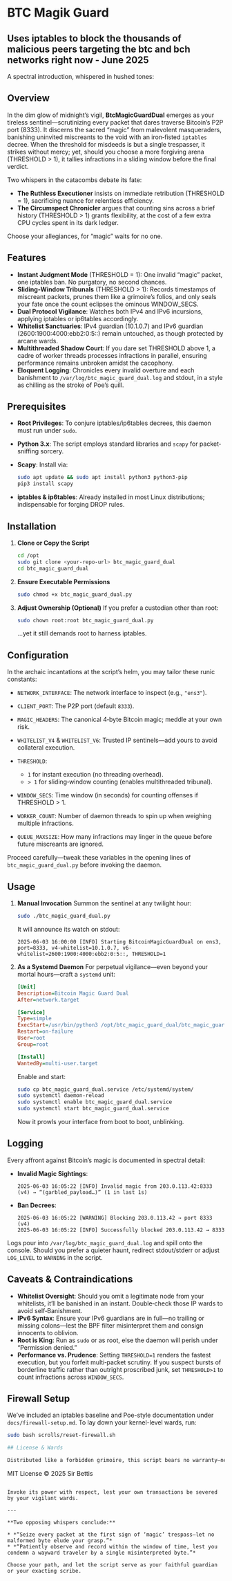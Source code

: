 # BTC Magik Guard
Uses iptables to block the thousands of malicious peers targeting the btc and bch networks right now - June 2025
---
A spectral introduction, whispered in hushed tones:

## Overview

In the dim glow of midnight’s vigil, **BtcMagicGuardDual** emerges as your tireless sentinel—scrutinizing every packet that dares traverse Bitcoin’s P2P port (8333). It discerns the sacred “magic” from malevolent masqueraders, banishing uninvited miscreants to the void with an iron‐fisted `iptables` decree. When the threshold for misdeeds is but a single trespasser, it strikes without mercy; yet, should you choose a more forgiving arena (THRESHOLD > 1), it tallies infractions in a sliding window before the final verdict.

Two whispers in the catacombs debate its fate:

* **The Ruthless Executioner** insists on immediate retribution (THRESHOLD = 1), sacrificing nuance for relentless efficiency.
* **The Circumspect Chronicler** argues that counting sins across a brief history (THRESHOLD > 1) grants flexibility, at the cost of a few extra CPU cycles spent in its dark ledger.

Choose your allegiances, for “magic” waits for no one.

## Features

* **Instant Judgment Mode** (THRESHOLD = 1): One invalid “magic” packet, one iptables ban. No purgatory, no second chances.
* **Sliding‐Window Tribunals** (THRESHOLD > 1): Records timestamps of miscreant packets, prunes them like a grimoire’s folios, and only seals your fate once the count eclipses the ominous WINDOW\_SECS.
* **Dual Protocol Vigilance**: Watches both IPv4 and IPv6 incursions, applying iptables or ip6tables accordingly.
* **Whitelist Sanctuaries**: IPv4 guardian (10.1.0.7) and IPv6 guardian (2600:1900:4000\:ebb2:0:5::) remain untouched, as though protected by arcane wards.
* **Multithreaded Shadow Court**: If you dare set THRESHOLD above 1, a cadre of worker threads processes infractions in parallel, ensuring performance remains unbroken amidst the cacophony.
* **Eloquent Logging**: Chronicles every invalid overture and each banishment to `/var/log/btc_magic_guard_dual.log` and stdout, in a style as chilling as the stroke of Poe’s quill.

## Prerequisites

* **Root Privileges**: To conjure iptables/ip6tables decrees, this daemon must run under `sudo`.
* **Python 3.x**: The script employs standard libraries and `scapy` for packet‐sniffing sorcery.
* **Scapy**: Install via:

  ```bash
  sudo apt update && sudo apt install python3 python3‐pip  
  pip3 install scapy
  ```
* **iptables & ip6tables**: Already installed in most Linux distributions; indispensable for forging DROP rules.

## Installation

1. **Clone or Copy the Script**

   ```bash
   cd /opt  
   sudo git clone <your‐repo‐url> btc_magic_guard_dual  
   cd btc_magic_guard_dual  
   ```
2. **Ensure Executable Permissions**

   ```bash
   sudo chmod +x btc_magic_guard_dual.py  
   ```
3. **Adjust Ownership (Optional)**
   If you prefer a custodian other than root:

   ```bash
   sudo chown root:root btc_magic_guard_dual.py  
   ```

   …yet it still demands root to harness iptables.

## Configuration

In the archaic incantations at the script’s helm, you may tailor these runic constants:

* `NETWORK_INTERFACE`: The network interface to inspect (e.g., `"ens3"`).
* `CLIENT_PORT`: The P2P port (default `8333`).
* `MAGIC_HEADERS`: The canonical 4‐byte Bitcoin magic; meddle at your own risk.
* `WHITELIST_V4` & `WHITELIST_V6`: Trusted IP sentinels—add yours to avoid collateral execution.
* `THRESHOLD`:

  * `1` for instant execution (no threading overhead).
  * `> 1` for sliding‐window counting (enables multithreaded tribunal).
* `WINDOW_SECS`: Time window (in seconds) for counting offenses if THRESHOLD > 1.
* `WORKER_COUNT`: Number of daemon threads to spin up when weighing multiple infractions.
* `QUEUE_MAXSIZE`: How many infractions may linger in the queue before future miscreants are ignored.

Proceed carefully—tweak these variables in the opening lines of `btc_magic_guard_dual.py` before invoking the daemon.

## Usage

1. **Manual Invocation**
   Summon the sentinel at any twilight hour:

   ```bash
   sudo ./btc_magic_guard_dual.py
   ```

   It will announce its watch on stdout:

   ```
   2025-06-03 16:00:00 [INFO] Starting BitcoinMagicGuardDual on ens3, port=8333, v4‐whitelist=10.1.0.7, v6‐whitelist=2600:1900:4000:ebb2:0:5::, THRESHOLD=1
   ```
2. **As a Systemd Daemon**
   For perpetual vigilance—even beyond your mortal hours—craft a `systemd` unit:

   ```ini
   [Unit]
   Description=Bitcoin Magic Guard Dual
   After=network.target

   [Service]
   Type=simple
   ExecStart=/usr/bin/python3 /opt/btc_magic_guard_dual/btc_magic_guard_dual.py
   Restart=on-failure
   User=root
   Group=root

   [Install]
   WantedBy=multi-user.target
   ```

   Enable and start:

   ```bash
   sudo cp btc_magic_guard_dual.service /etc/systemd/system/  
   sudo systemctl daemon-reload  
   sudo systemctl enable btc_magic_guard_dual.service  
   sudo systemctl start btc_magic_guard_dual.service  
   ```

   Now it prowls your interface from boot to boot, unblinking.

## Logging

Every affront against Bitcoin’s magic is documented in spectral detail:

* **Invalid Magic Sightings**:

  ```
  2025-06-03 16:05:22 [INFO] Invalid magic from 203.0.113.42:8333 (v4) → “(garbled_payload…)” (1 in last 1s)
  ```
* **Ban Decrees**:

  ```
  2025-06-03 16:05:22 [WARNING] Blocking 203.0.113.42 → port 8333 (v4)
  2025-06-03 16:05:22 [INFO] Successfully blocked 203.0.113.42 → 8333
  ```

Logs pour into `/var/log/btc_magic_guard_dual.log` and spill onto the console. Should you prefer a quieter haunt, redirect stdout/stderr or adjust `LOG_LEVEL` to `WARNING` in the script.

## Caveats & Contraindications

* **Whitelist Oversight**: Should you omit a legitimate node from your whitelists, it’ll be banished in an instant. Double‐check those IP wards to avoid self‐Banishment.
* **IPv6 Syntax**: Ensure your IPv6 guardians are in full—no trailing or missing colons—lest the BPF filter misinterpret them and consign innocents to oblivion.
* **Root is King**: Run as `sudo` or as root, else the daemon will perish under “Permission denied.”
* **Performance vs. Prudence**: Setting `THRESHOLD=1` renders the fastest execution, but you forfeit multi‐packet scrutiny. If you suspect bursts of borderline traffic rather than outright proscribed junk, set `THRESHOLD>1` to count infractions across `WINDOW_SECS`.

## Firewall Setup

We’ve included an iptables baseline and Poe-style documentation under `docs/firewall-setup.md`. To lay down your kernel-level wards, run:

```bash
sudo bash scrolls/reset-firewall.sh

## License & Wards

Distributed like a forbidden grimoire, this script bears no warranty—neither for spectral protections nor arcane mishaps. Use it at your own risk; it may wall off benign nodes if misconfigured.

```
MIT License
© 2025 Sir Bettis
```

Invoke its power with respect, lest your own transactions be severed by your vigilant wards.

---

**Two opposing whispers conclude:**

* *“Seize every packet at the first sign of ‘magic’ trespass—let no malformed byte elude your grasp.”*
* *“Patiently observe and record within the window of time, lest you condemn a wayward traveler by a single misinterpreted byte.”*

Choose your path, and let the script serve as your faithful guardian or your exacting scribe.


